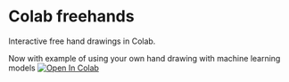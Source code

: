 # Colab freehands

Interactive free hand drawings in Colab.

Now with example of using your own hand drawing with machine learning models [![Open In Colab](https://colab.research.google.com/assets/colab-badge.svg)](https://colab.research.google.com/github/m-fila/colab_freehands/blob/main/colab_freehands.ipynb)
